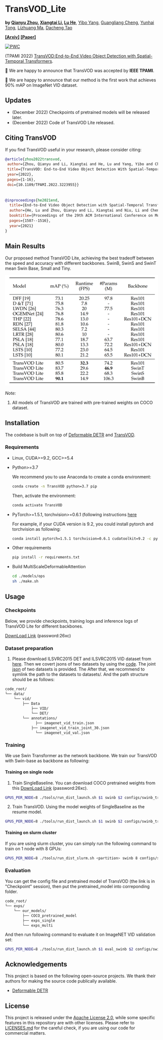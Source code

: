 # TransVOD_Lite
**by [Qianyu Zhou](https://qianyuzqy.github.io/), [Xiangtai Li](https://lxtgh.github.io/), [Lu He](https://github.com/SJTU-LuHe)**, [Yibo Yang](), [Guangliang Cheng](), [Yunhai Tong](), [Lizhuang Ma](https://dmcv.sjtu.edu.cn/people/), [Dacheng Tao]()

**[[Arxiv]](https://arxiv.org/pdf/2201.05047.pdf)**
**[[Paper]](https://ieeexplore.ieee.org/document/9960850)**


[![PWC](https://img.shields.io/endpoint.svg?url=https://paperswithcode.com/badge/transvod-end-to-end-video-object-detection/video-object-detection-on-imagenet-vid)](https://paperswithcode.com/sota/video-object-detection-on-imagenet-vid?p=transvod-end-to-end-video-object-detection)

(TPAMI 2022) [TransVOD:End-to-End Video Object Detection with Spatial-Temporal Transformers](https://ieeexplore.ieee.org/document/9960850).

:bell: We are happy to announce that TransVOD was accepted by **IEEE TPAMI**. 

:bell: We are happy to announce that our method is the first work that achieves 90% mAP on ImageNet VID dataset.


## Updates
- (December 2022) Checkpoints of pretrained models will be released later. 
- (December 2022) Code of TransVOD Lite released. 

## Citing TransVOD
If you find TransVOD useful in your research, please consider citing:
```bibtex
@article{zhou2022transvod,
 author={Zhou, Qianyu and Li, Xiangtai and He, Lu and Yang, Yibo and Cheng, Guangliang and Tong, Yunhai and Ma, Lizhuang and Tao, Dacheng},  journal={IEEE Transactions on Pattern Analysis and Machine Intelligence},   
 title={TransVOD: End-to-End Video Object Detection With Spatial-Temporal Transformers},   
 year={2022},   
 pages={1-16},  
 doi={10.1109/TPAMI.2022.3223955}}


@inproceedings{he2021end,
  title={End-to-End Video Object Detection with Spatial-Temporal Transformers},
  author={He, Lu and Zhou, Qianyu and Li, Xiangtai and Niu, Li and Cheng, Guangliang and Li, Xiao and Liu, Wenxuan and Tong, Yunhai and Ma, Lizhuang and Zhang, Liqing},
  booktitle={Proceedings of the 29th ACM International Conference on Multimedia},
  pages={1507--1516},
  year={2021}
}
```


## Main Results
Our proposed method TransVOD Lite, achieving the best tradeoff between the speed and accuracy with different backbones. SwinB, SwinS and SwinT mean Swin Base, Small and Tiny.

![Comparison Results](fig/sota.png)



*Note:*
1. All models of TransVOD are trained  with pre-trained weights on COCO dataset.


## Installation

The codebase is built on top of [Deformable DETR](https://github.com/fundamentalvision/Deformable-DETR) and [TransVOD](https://github.com/SJTU-LuHe/TransVOD).

### Requirements

* Linux, CUDA>=9.2, GCC>=5.4
  
* Python>=3.7

    We recommend you to use Anaconda to create a conda environment:
    ```bash
    conda create -n TransVOD python=3.7 pip
    ```
    Then, activate the environment:
    ```bash
    conda activate TransVOD
    ```
  
* PyTorch>=1.5.1, torchvision>=0.6.1 (following instructions [here](https://pytorch.org/)

    For example, if your CUDA version is 9.2, you could install pytorch and torchvision as following:
    ```bash
    conda install pytorch=1.5.1 torchvision=0.6.1 cudatoolkit=9.2 -c pytorch
    ```
  
* Other requirements
    ```bash
    pip install -r requirements.txt
    ```

* Build MultiScaleDeformableAttention
    ```bash
    cd ./models/ops
    sh ./make.sh
    ```

## Usage

### Checkpoints

Below, we provide checkpoints, training logs and inference logs of TransVOD Lite for different backbones.

[DownLoad Link](https://pan.baidu.com/s/1WAXRgXODX1tZ5PNkNOGDaA) (password:26xc)


### Dataset preparation

1. Please download ILSVRC2015 DET and ILSVRC2015 VID dataset from [here](https://image-net.org/challenges/LSVRC/2015/2015-downloads). Then we covert jsons of two datasets by using the [code](https://github.com/open-mmlab/mmtracking/blob/master/tools/convert_datasets/ilsvrc/). The joint [json](https://drive.google.com/drive/folders/1cCXY41IFsLT-P06xlPAGptG7sc-zmGKF?usp=sharing)  of two datasets is provided. The  After that, we recommend to symlink the path to the datasets to datasets/. And the path structure should be as follows:

```
code_root/
└── data/
    └── vid/
        ├── Data
            ├── VID/
            └── DET/
        └── annotations/
        	  ├── imagenet_vid_train.json
            ├── imagenet_vid_train_joint_30.json
        	  └── imagenet_vid_val.json

```

### Training
We use Swin Transformer as the network backbone. We train our TransVOD with Swin-base as backbone as following:

#### Training on single node
1. Train SingleBaseline. You can download COCO pretrained weights from this [DownLoad Link](https://pan.baidu.com/s/1WAXRgXODX1tZ5PNkNOGDaA) (password:26xc). 
   
```bash 
GPUS_PER_NODE=8 ./tools/run_dist_launch.sh $1 swinb $2 configs/swinb_train_single.sh
```  
2. Train TransVOD. Using the model weights of SingleBaseline as the resume model.

```bash 
GPUS_PER_NODE=8 ./tools/run_dist_launch.sh $1 swinb $2 configs/swinb_train_multi.sh
``` 


#### Training on slurm cluster
If you are using slurm cluster, you can simply run the following command to train on 1 node with 8 GPUs:
```bash
GPUS_PER_NODE=8 ./tools/run_dist_slurm.sh <partition> swinb 8 configs/swinb_train_multi.sh
```

### Evaluation
You can get the config file and pretrained model of TransVOD (the link is in "Checkpoint" session), then put the pretrained_model into correponding folder.
```
code_root/
└── exps/
    └── our_models/
        ├── COCO_pretrained_model
        ├── exps_single
        └── exps_multi
```
And then run following command to evaluate it on ImageNET VID validation set:
```bash 
GPUS_PER_NODE=8 ./tools/run_dist_launch.sh $1 eval_swinb $2 configs/swinb_eval_multi.sh
```

## Acknowledgements

This project is based on the following open-source projects. We thank their
authors for making the source code publically available.

* [Deformable DETR](https://github.com/fundamentalvision/Deformable-DETR)


## License

This project is released under the [Apache License 2.0](LICENSE), while some 
specific features in this repository are with other licenses. Please refer to 
[LICENSES.md](LICENSES.md) for the careful check, if you are using our code for 
commercial matters.




